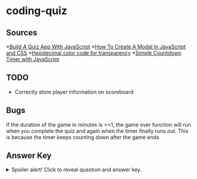 # coding-quiz

## Sources
*[Build A Quiz App With JavaScript](https://www.youtube.com/watch?v=riDzcEQbX6k)
*[How To Create A Modal In JavaScript and CSS](https://www.youtube.com/watch?v=KjQ8uvAt9kQ)
*[Hexidecimal color code for transparency](https://gist.github.com/lopspower/03fb1cc0ac9f32ef38f4)
*[Simple Countdown Timer with JavaScript](https://www.youtube.com/watch?v=x7WJEmxNlEs)


## TODO
* Correctly store player information on scoreboard

## Bugs
If the duration of the game in minutes is >=1, the game over function will run when you complete the quiz and again when the timer finally runs out. This is because the timer keeps counting down after the game ends

## Answer Key
<details>
  <summary>Spoiler alert! Click to reveal question and answer key.</summary>
  
  Title: Coding Quiz Challenge
  Description: Try to answer the following code-related questions within the time limit. Note: incorrect answers will take 10 seconds off the clock!

  (start quiz button)

  1. Commonly used data types DO NOT include:
     * strings
     * booleans
     * __alerts (correct)__
     * numbers
  2. The condition in an if/else statement is enclosed within:
     * quotes
     * curly brackets
     * __parentheses (correct)__
     * square brackets
  3. Arrays in JavaScript can be used to store:
     * numbers and strings
     * other arrays
     * booleans
     * __all of the above (correct)__
  4. String values must be enclosed within ______ when being assigned to variables.
     * commas
     * curly brackets
     * __quotes (correct)__
     *  parentheses
  5. A very useful tool used during development and debugging for printing content to the debugger is:
     * JavaScript
     * terminal / bash
     * for loops
     * __console.log (correct)__
</details>